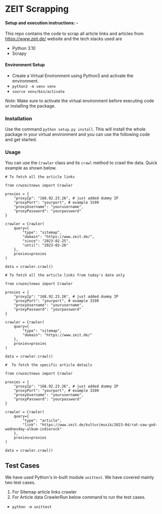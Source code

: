 # ZEIT Scrapping

#### Setup and execution instructions: -

This repo contains the code to scrap all article links and articles from https://www.zeit.de/ website and the tech stacks used are

- Python 3.10
- Scrapy

#### Environment Setup

- Create a Virtual Environment using Python3 and activate the environment.
- `python3 -m venv venv`
- `source venv/bin/activate`

_Note:_ Make sure to activate the virtual environment before executing code or installing the package.

### Installation

Use the command `python setup.py install`. This will install the whole package in your virtual environment and you can use the following code and get started.

### Usage

You can use the `Crawler` class and its `crawl` method to crawl the data.
Quick example as shown below.

```
# To fetch all the article links

from crwzeitnews import Crawler

proxies = {
    "proxyIp": "168.92.23.26", # just added dummy IP
    "proxyPort": "yourport", # example 3199
    "proxyUsername": "yourusername",
    "proxyPassword": "yourpassword"
}

crawler = Crawler(
    query={
        "type": "sitemap",
        "domain": "https://www.zeit.de/",
        "since": "2023-02-25",
        "until": "2023-03-26"
    },
    proxies=proxies
)

data = crawler.crawl()
```

```
# To fetch all the article links from today's date only

from crwzeitnews import Crawler

proxies = {
    "proxyIp": "168.92.23.26", # just added dummy IP
    "proxyPort": "yourport", # example 3199
    "proxyUsername": "yourusername",
    "proxyPassword": "yourpassword"
}

crawler = Crawler(
    query={
        "type": "sitemap",
        "domain": "https://www.zeit.de/"
    },
    proxies=proxies
)

data = crawler.crawl()
```

```
#  To fetch the specific article details

from crwzeitnews import Crawler

proxies = {
    "proxyIp": "168.92.23.26", # just added dummy IP
    "proxyPort": "yourport", # example 3199
    "proxyUsername": "yourusername",
    "proxyPassword": "yourpassword"
}

crawler = Crawler(
    query={
        "type": "article",
        "link": "https://www.zeit.de/kultur/musik/2023-04/rat-saw-god-wednesday-album-indierock"
    },
    proxies=proxies
)

data = crawler.crawl()
```

## Test Cases

We have used Python's in-built module `unittest`.
We have covered mainly two test cases.

1. For Sitemap article links crawler
2. For Article data CrawlerRun below command to run the test cases.

- `python -m unittest`
